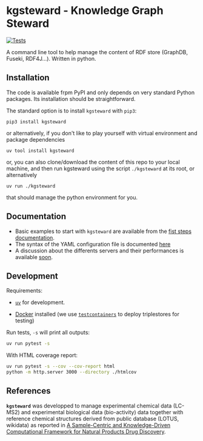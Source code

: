 # kgsteward - Knowledge Graph Steward

[![Tests](https://github.com/sib-swiss/kgsteward/actions/workflows/tests.yml/badge.svg)](https://github.com/sib-swiss/kgsteward/actions/workflows/tests.yml)

A command line tool to help manage the content of RDF store (GraphDB, Fuseki, RDF4J...). Written in python.

## Installation

The code is available frpm PyPI and only depends on very standard Python packages. Its installation should be straightforward.

The standard option is to install `kgsteward` with `pip3`:

```shell
pip3 install kgsteward
```
or alternatively, if you don't like to play yourself with virtual environment and package dependencies 

```shell
uv tool install kgsteward
```
or, you can also clone/download the content of this repo to your local machine, and then 
run kgsteward using the script `./kgsteward` at its root, or alternatively

```shell
uv run ./kgsteward
```
that should manage the python environment for you.

## Documentation

- Basic examples to start with `kgsteward` are available from the [fist steps documentation](doc/first_steps/README.md). 
- The syntax of the YAML configuration file is documented [here](doc/yamldoc.md)
- A discussion about the differents servers and their performances is available [soon](doc/discussion/README.md).

## Development

Requirements:

- [`uv`](https://docs.astral.sh/uv/) for development.

- [Docker](https://docs.docker.com/engine/install/) installed (we use [`testcontainers`](https://github.com/testcontainers/testcontainers-python) to deploy triplestores for testing)

Run tests, `-s` will print all outputs:

```bash
uv run pytest -s
```

With HTML coverage report:

```bash
uv run pytest -s --cov --cov-report html
python -m http.server 3000 --directory ./htmlcov
```

## References

__`kgsteward`__ was developped to manage experimental chemical data (LC-MS2) and experimental biological data (bio-activity) data together with reference chemical structures derived from public database (LOTUS, wikidata) as reported in [A Sample-Centric and Knowledge-Driven Computational Framework for Natural Products Drug Discovery](https://doi.org/10.1021/acscentsci.3c00800).

